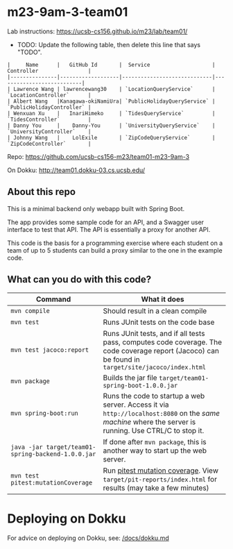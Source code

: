 # m23-9am-3-team01

Lab instructions: <https://ucsb-cs156.github.io/m23/lab/team01/>

* TODO: Update the following table, then delete this line that says "TODO".

```
|     Name      |   GitHub Id       |  Service                    | Controller                |
|---------------|-------------------|-----------------------------|---------------------------| 
| Lawrence Wang | lawrencewang30    | `LocationQueryService`      | `LocationController`      |   
| Albert Wang   |Kanagawa-okiNamiUra| `PublicHolidayQueryService` | `PublicHolidayController` |   
| Wenxuan Xu    |   InariHimeko     | `TidesQueryService`         | `TidesController`         |   
| Danny You     |    Danny-You      | `UniversityQueryService`    | `UniversityController`    |
| Johnny Wang   |    LolExile       | `ZipCodeQueryService`       | `ZipCodeController`       |
```

Repo: https://github.com/ucsb-cs156-m23/team01-m23-9am-3

On Dokku: http://team01.dokku-03.cs.ucsb.edu/

## About this repo

This is a minimal backend only webapp built with Spring Boot.

The app provides some sample code for an API, and a Swagger user interface
to test that API.  The API is essentially a proxy for another API.

This code is the basis for a programming exercise where each student on a
team of up to 5 students can build a proxy similar to the one in the example code.

## What can you do with this code?

| Command | What it does   |
|----------|---------------------------------------|
| `mvn compile` | Should result in a clean compile |
| `mvn test` | Runs JUnit tests on the code base |
| `mvn test jacoco:report` | Runs JUnit tests, and if all tests pass, computes code coverage.  The code coverage report (Jacoco) can be found in `target/site/jacoco/index.html` |
| `mvn package` | Builds the jar file `target/team01-spring-boot-1.0.0.jar` |
| `mvn spring-boot:run` | Runs the code to startup a web server.  Access it via `http://localhost:8080` on the *same machine* where the server is running.  Use CTRL/C to stop it. |
| `java -jar target/team01-spring-backend-1.0.0.jar` | If done after `mvn package`, this is another way to start up the web server.|
| `mvn test pitest:mutationCoverage` | Run [pitest mutation coverage](https://pitest.org).  View `target/pit-reports/index.html` for results (may take a few minutes)|

# Deploying on Dokku

For advice on deploying on Dokku, see: [/docs/dokku.md](/docs/dokku.md)

